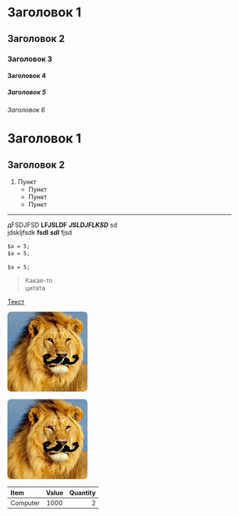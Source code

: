 # Заголовок 1
## Заголовок 2
### Заголовок 3
#### Заголовок 4
##### Заголовок 5
###### Заголовок 6

Заголовок 1
=

Заголовок 2
-

1. Пункт
    * Пункт
    - Пункт
    + Пункт


***

дFSDJFSD __LFJSLDF__ ___JSLDJFLKSD___ sd  
jdskljfsdk **fsdl** ***sdl*** fjsd

```
$a = 5;
$a = 5;
```
`$a = 5;`

>Какая-то  
цитата

[Текст](#)

![Лев усатый](img/Лев_усатый.png)

[![Лев усатый](img/Лев_усатый.png)](#)

Item     | Value | Quantity
:------  |:-----:| -------:
Computer | 1000  | 2